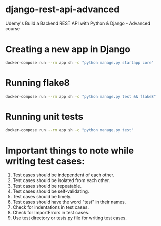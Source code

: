 # django-rest-api-advanced

Udemy's Build a Backend REST API with Python &amp; Django - Advanced course

# Creating a new app in Django

```bash
docker-compose run --rm app sh -c "python manage.py startapp core"
```

# Running flake8

```bash
docker-compose run --rm app sh -c "python manage.py test && flake8"
```

# Running unit tests

```bash
docker-compose run --rm app sh -c "python manage.py test"
```

# Important things to note while writing test cases:

1. Test cases should be independent of each other.
2. Test cases should be isolated from each other.
3. Test cases should be repeatable.
4. Test cases should be self-validating.
5. Test cases should be timely.
6. Test cases should have the word "test" in their names.
7. Check for indentations in test cases.
8. Check for ImportErrors in test cases.
9. Use test directory or tests.py file for writing test cases.
